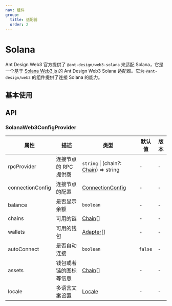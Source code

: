 ```yaml
---
nav: 组件
group:
  title: 适配器
  order: 2
---
```


# Solana

Ant Design Web3 官方提供了 `@ant-design/web3-solana` 来适配 Solana，它是一个基于 [Solana Web3.js](https://solana-labs.github.io/solana-web3.js/) 的 Ant Design Web3 Solana 适配器。它为 `@ant-design/web3` 的组件提供了连接 Solana 的能力。

## 基本使用

<code src="./demos/basic.tsx"></code>

## API

### SolanaWeb3ConfigProvider

| 属性 | 描述 | 类型 | 默认值 | 版本 |
| --- | --- | --- | --- | --- |
| rpcProvider | 连接节点的 RPC 提供商 | `string` \| (chain?: [Chain](./types#chain)) => string | - | - |
| connectionConfig | 连接节点的配置 | [ConnectionConfig](https://solana-labs.github.io/solana-web3.js/types/ConnectionConfig.html) | - | - |
| balance | 是否显示余额 | `boolean` | - | - |
| chains | 可用的链 | [Chain](./types#chain)\[\] | - | - |
| wallets | 可用的钱包 | [Adapter](https://github.com/solana-labs/wallet-adapter/blob/master/packages/core/base/src/types.ts#L5)\[\] | - | - |
| autoConnect | 是否自动连接 | `boolean` | `false` | - |
| assets | 钱包或者链的图标等信息 | [Chain](./types#chain)\[\] | - | - |
| locale | 多语言文案设置 | [Locale](https://github.com/ant-design/ant-design-web3/blob/main/packages/common/src/locale/zh_CN.ts) | - | - |
